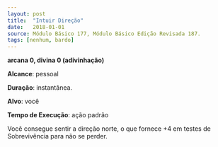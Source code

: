 ```yaml
---
layout: post
title:  "Intuir Direção"
date:   2018-01-01
source: Módulo Básico 177, Módulo Básico Edição Revisada 187.
tags: [nenhum, bardo]
---
```


**arcana 0, divina 0 (adivinhação)**

**Alcance**: pessoal

**Duração**: instantânea.

**Alvo**: você

**Tempo de Execução**: ação padrão

Você consegue sentir a direção norte, o que fornece +4 em testes de Sobrevivência para não se perder.
